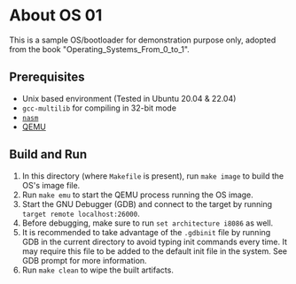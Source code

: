 # About OS 01

This is a sample OS/bootloader for demonstration purpose only, adopted from the book "Operating_Systems_From_0_to_1".

## Prerequisites
* Unix based environment (Tested in Ubuntu 20.04 & 22.04)
* `gcc-multilib` for compiling in 32-bit mode
* [`nasm`](https://www.nasm.us/)
* [QEMU](https://www.qemu.org/)

## Build and Run
1. In this directory (where `Makefile` is present), run `make image` to build the OS's image file.
2. Run `make emu` to start the QEMU process running the OS image.
3. Start the GNU Debugger (GDB) and connect to the target by running `target remote localhost:26000`.
4. Before debugging, make sure to run `set architecture i8086` as well.
5. It is recommended to take advantage of the `.gdbinit` file by running GDB in the current directory to avoid typing init commands every time. It may require this file to be added to the default init file in the system. See GDB prompt for more information.
6. Run `make clean` to wipe the built artifacts.
